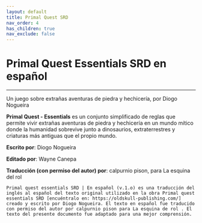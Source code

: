```yaml
---
layout: default
title: Primal Quest SRD
nav_order: 4
has_children: true
nav_exclude: false
---
```


# Primal Quest Essentials SRD en español
---

Un juego sobre extrañas aventuras de piedra y hechicería, por Diogo Nogueira

**Primal Quest - Essentials** es un conjunto simplificado de reglas que permite vivir extrañas aventuras de piedra y hechicería en un mundo mítico donde la humanidad sobrevive junto a dinosaurios, extraterrestres y criaturas más antiguas que el propio mundo.

**Escrito por**: Diogo Nogueira

**Editado por**: Wayne Canepa

**Traducción (con permiso del autor) por**: calpurnio pison, para La esquina del rol

`Primal quest essentials SRD | En español (v.1.o) es una traducción del inglés al español del texto original utilizado en la obra Primal quest essentials SRD [encuéntralo en: https://oldskull-publishing.com/] creado y escrito por Diogo Nogueira. El texto en español fue traducido con permiso del autor por calpurnio pison para La esquina de rol . El texto del presente documento fue adaptado para una mejor comprensión.`
